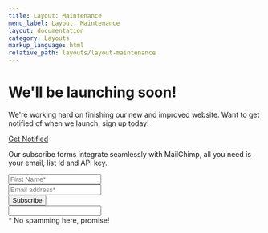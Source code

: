 ```yaml
---
title: Layout: Maintenance
menu_label: Layout: Maintenance
layout: documentation
category: Layouts
markup_language: html
relative_path: layouts/layout-maintenance
---
```


<!-- Maintenenace Section -->
<div class="section-block h-screen bg-black">
  <div class="row flex v-align-middle">
    <div class="col w-10/12 offset-1 center">
      <h1 class="display-lg color-white">We'll be launching soon!</h1>
      <div class="row">
        <div class="col w-8/12 offset-2">
          <p class="lead color-white mb-10">We're working hard on finishing our new and improved website. Want to get notified of when we launch, sign up today!</p>
          <!-- Countdown -->
          <div class="countdown display-md color-white mb-20" data-countdown="" data-countdown-date="December 27, 2019 22:24:20" data-unit-type="d:d;h:h;m:m;s:s"></div>
          <!-- Countdown End -->
          <a data-content="inline" data-aux-classes="tml-form-modal height-auto rounded" data-toolbar="" data-modal-mode="" data-modal-width="500" data-modal-animation="scaleIn" data-lightbox-animation="fadeIn" href="#subscribe-modal" class="lightbox-link button rounded size-md mb-20"> Get Notified </a>
        </div>
      </div>
    </div>
  </div>
</div>
<!-- Maintenenace Section End -->
<!-- Subscribe Modal -->
<div id="subscribe-modal" class="section-block pt-0 pb-30 background-none hide">
  <div class="section-block pt-40 pb-0">
    <div class="row">
      <div class="col w-full">
        <div class="modal-dialog-inner">
          <div class="form-container">
            <div class="row">
              <div class="col w-full">
                <p class="lead">Our subscribe forms integrate seamlessly with MailChimp, all you need is your email, list Id and API key.</p>
                <form class="signup-form" action="php/subscribe.php" method="post" novalidate="">
                  <div class="row">
                    <div class="col w-full">
                      <div class="field-wrapper">
                        <input type="text" name="fname" class="form-name form-element rounded size-md left" placeholder="First Name*" tabindex="2" required="">
                      </div>
                    </div>
                    <div class="col w-full">
                      <div class="field-wrapper">
                        <input type="email" name="email" class="form-email form-element rounded size-md left" placeholder="Email address*" tabindex="2" required="">
                      </div>
                    </div>
                    <div class="col w-5/12">
                      <input type="submit" value="Subscribe" class="form-submit button rounded size-md bg-theme bg-hover-theme color-white color-hover-white">
                    </div>
                  </div>
                  <input type="text" name="honeypot" class="form-honeypot form-element rounded md">
                  <div class="form-response show">* No spamming here, promise!</div>
                </form>
              </div>
            </div>
          </div>
        </div>
      </div>
    </div>
  </div>
</div>
<!-- Subscribe Modal -->
